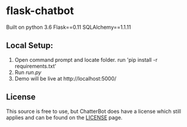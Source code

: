 # flask-chatbot
Built on python 3.6
Flask==0.11
SQLAlchemy==1.1.11

## Local Setup:
 1. Open command prompt and locate folder. run 'pip install -r requirements.txt'
 2. Run *run.py*
 3. Demo will be live at http://localhost:5000/

## License
This source is free to use, but ChatterBot does have a license which still applies and can be found on the [LICENSE](https://github.com/gunthercox/ChatterBot/blob/master/LICENSE) page.
